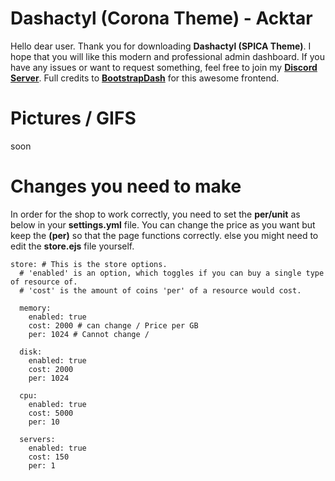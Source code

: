 # Dashactyl (Corona Theme)  - Acktar

Hello dear user. Thank you for downloading **Dashactyl (SPICA Theme)**. I hope that you will like this modern and professional admin dashboard.  If you have any issues or want to request something, feel free to join my **[Discord Server](https://discord.gg/McFr2jwNSE)**. Full credits to **[BootstrapDash](https://bootstrapdash.com)** for this awesome frontend.


# Pictures / GIFS
soon

# Changes you need to make

In order for the shop to work correctly, you need to set the **per/unit** as below in your **settings.yml** file. You can change the price as you want but keep the **(per)** so that the page functions correctly. else you might need to edit the **store.ejs** file yourself.

```
store: # This is the store options.
  # 'enabled' is an option, which toggles if you can buy a single type of resource of.
  # 'cost' is the amount of coins 'per' of a resource would cost.

  memory:
    enabled: true
    cost: 2000 # can change / Price per GB
    per: 1024 # Cannot change / 

  disk:
    enabled: true
    cost: 2000
    per: 1024

  cpu:
    enabled: true
    cost: 5000
    per: 10

  servers:
    enabled: true
    cost: 150
    per: 1
```
